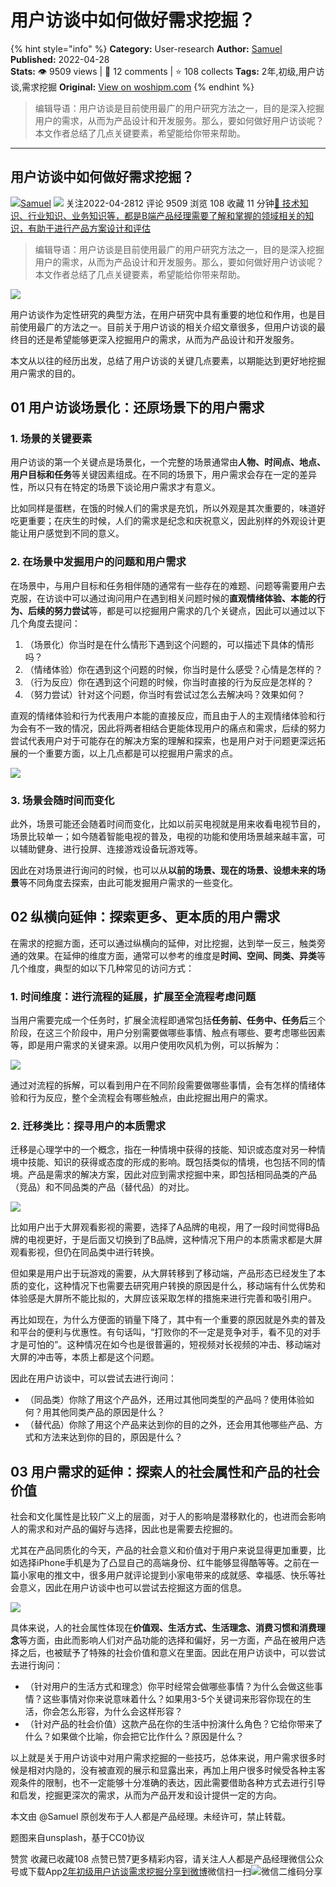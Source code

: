 # 用户访谈中如何做好需求挖掘？
{% hint style="info" %}
**Category:** User-research
**Author:** [Samuel](https://www.woshipm.com/u/97941)
**Published:** 2022-04-28  
**Stats:** 👁️ 9509 views | 💬 12 comments | ⭐ 108 collects
**Tags:** 2年,初级,用户访谈,需求挖掘
**Original:** [View on woshipm.com](https://www.woshipm.com/user-research/1543203.html)
{% endhint %}
> 编辑导语：用户访谈是目前使用最广的用户研究方法之一，目的是深入挖掘用户的需求，从而为产品设计和开发服务。那么，要如何做好用户访谈呢？本文作者总结了几点关键要素，希望能给你带来帮助。

---

## 用户访谈中如何做好需求挖掘？

[![](https://static.woshipm.com/view/woshipm_api_def_20230522104534_7971.jpg?imageView2/1/w/72/h/72/q/100)](https://www.woshipm.com/u/97941)[Samuel](https://www.woshipm.com/u/97941) ![](https://static.woshipm.com/tag/1121_1@2x.png) 关注2022-04-2812 评论 9509 浏览 108 收藏 11 分钟[🔗 技术知识、行业知识、业务知识等，都是B端产品经理需要了解和掌握的领域相关的知识，有助于进行产品方案设计和评估](https://ke.qidianla.com/courses/bcpm)

> 编辑导语：用户访谈是目前使用最广的用户研究方法之一，目的是深入挖掘用户的需求，从而为产品设计和开发服务。那么，要如何做好用户访谈呢？本文作者总结了几点关键要素，希望能给你带来帮助。

![](https://image.woshipm.com/wp-files/2022/04/0agk8CB9ArRWPQI2dfZe.jpg)

用户访谈作为定性研究的典型方法，在用户研究中具有重要的地位和作用，也是目前使用最广的方法之一。目前关于用户访谈的相关介绍文章很多，但用户访谈的最终目的还是希望能够更深入挖掘用户的需求，从而为产品设计和开发服务。

本文从以往的经历出发，总结了用户访谈的关键几点要素，以期能达到更好地挖掘用户需求的目的。

## 01 用户访谈场景化：还原场景下的用户需求

### 1\. 场景的关键要素

用户访谈的第一个关键点是场景化，一个完整的场景通常由**人物、时间点、地点、用户目标和任务**等关键因素组成。在不同的场景下，用户需求会存在一定的差异性，所以只有在特定的场景下谈论用户需求才有意义。

比如同样是蛋糕，在饿的时候人们的需求是充饥，所以外观是其次重要的，味道好吃更重要；在庆生的时候，人们的需求是纪念和庆祝意义，因此别样的外观设计更能让用户感觉到不同的意义。

### 2\. 在场景中发掘用户的问题和用户需求

在场景中，与用户目标和任务相伴随的通常有一些存在的难题、问题等需要用户去克服，在访谈中可以通过询问用户在遇到相关问题时候的**直观情绪体验、本能的行为、后续的努力尝试**等，都是可以挖掘用户需求的几个关键点，因此可以通过以下几个角度去提问：

1.  （场景化）你当时是在什么情形下遇到这个问题的，可以描述下具体的情形吗？
2.  （情绪体验）你在遇到这个问题的时候，你当时是什么感受？心情是怎样的？
3.  （行为反应）你在遇到这个问题的时候，你当时直接的行为反应是怎样的？
4.  （努力尝试）针对这个问题，你当时有尝试过怎么去解决吗？效果如何？

直观的情绪体验和行为代表用户本能的直接反应，而且由于人的主观情绪体验和行为会有不一致的情况，因此将两者相结合更能体现用户的痛点和需求，后续的努力尝试代表用户对于可能存在的解决方案的理解和探索，也是用户对于问题更深远拓展的一个重要方面，以上几点都是可以挖掘用户需求的点。

![](https://image.woshipm.com/wp-files/2022/04/lQuhFdjlgDT9Df1XXE4b.png)

### 3\. 场景会随时间而变化

此外，场景可能还会随着时间而变化，比如以前买电视就是用来收看电视节目的，场景比较单一；如今随着智能电视的普及，电视的功能和使用场景越来越丰富，可以辅助健身、进行投屏、连接游戏设备玩游戏等。

因此在对场景进行询问的时候，也可以从**以前的场景、现在的场景、设想未来的场景**等不同角度去探索，由此可能发掘用户需求的一些变化。

## 02 纵横向延伸：探索更多、更本质的用户需求

在需求的挖掘方面，还可以通过纵横向的延伸，对比挖掘，达到举一反三，触类旁通的效果。在延伸的维度方面，通常可以参考的维度是**时间、空间、同类、异类**等几个维度，典型的如以下几种常见的访问方式：

### 1\. 时间维度：进行流程的延展，扩展至全流程考虑问题

当用户需要完成一个任务时，扩展全流程即通常包括**任务前、任务中、任务后**三个阶段，在这三个阶段中，用户分别需要做哪些事情、触点有哪些、要考虑哪些因素等，即是用户需求的关键来源。以用户使用吹风机为例，可以拆解为：

![](https://image.woshipm.com/wp-files/2022/04/Z6V8P64vTG5uWdzUWnU2.png)

通过对流程的拆解，可以看到用户在不同阶段需要做哪些事情，会有怎样的情绪体验和行为反应，整个全流程会有哪些触点，由此挖掘出用户的需求。

### 2\. 迁移类比：探寻用户的本质需求

迁移是心理学中的一个概念，指在一种情境中获得的技能、知识或态度对另一种情境中技能、知识的获得或态度的形成的影响。既包括类似的情境，也包括不同的情境。产品是需求的解决方案，因此对应到需求挖掘中来，即包括相同品类的产品（竞品）和不同品类的产品（替代品）的对比。

![](https://image.woshipm.com/wp-files/2022/04/5bSZ9T32S9ALkknIYnDS.png)

比如用户出于大屏观看影视的需要，选择了A品牌的电视，用了一段时间觉得B品牌的电视更好，于是后面又切换到了B品牌，这种情况下用户的本质需求都是大屏观看影视，但仍在同品类中进行转换。

但如果是用户出于玩游戏的需要，从大屏转移到了移动端，产品形态已经发生了本质的变化，这种情况下也需要去研究用户转换的原因是什么，移动端有什么优势和体验感是大屏所不能比拟的，大屏应该采取怎样的措施来进行完善和吸引用户。

再比如现在，为什么方便面的销量下降了，其中有一个重要的原因就是外卖的普及和平台的便利与优惠性。有句话叫，“打败你的不一定是竞争对手，看不见的对手才是可怕的”。这种情况在如今也是很普遍的，短视频对长视频的冲击、移动端对大屏的冲击等，本质上都是这个问题。

因此在用户访谈中，可以尝试去进行询问：

*   （同品类）你除了用这个产品外，还用过其他同类型的产品吗？使用体验如何？用其他同类产品的原因是什么？
*   （替代品）你除了用这个产品来达到你的目的之外，还会用其他哪些产品、方式和方法来达到你的目的，原因是什么？

## 03 用户需求的延伸：探索人的社会属性和产品的社会价值

社会和文化属性是比较广义上的层面，对于人的影响是潜移默化的，也进而会影响人的需求和对产品的偏好与选择，因此也是需要去挖掘的。

尤其在产品同质化的今天，产品的社会意义和价值对于用户来说显得更加重要，比如选择iPhone手机是为了凸显自己的高端身份、红牛能够显得酷等等。之前在一篇小家电的推文中，很多用户就评论提到小家电带来的成就感、幸福感、快乐等社会意义，因此在用户访谈中也可以尝试去挖掘这方面的信息。

![](https://image.woshipm.com/wp-files/2022/04/AUPdg4wMb1P4496CUQAK.png)

具体来说，人的社会属性体现在**价值观、生活方式、生活理念、消费习惯和消费理念**等方面，由此而影响人们对产品功能的选择和偏好，另一方面，产品在被用户选择之后，也被赋予了特殊的社会价值和意义在里面。因此在用户访谈中，可以尝试去进行询问：

*   （针对用户的生活方式和理念）你平时经常会做哪些事情？为什么会做这些事情？这些事情对你来说意味着什么？如果用3-5个关键词来形容你现在的生活，你会怎么形容，为什么会这样形容？
*   （针对产品的社会价值）这款产品在你的生活中扮演什么角色？它给你带来了什么？如果做个比喻，你会把它比作什么？原因是什么？

以上就是关于用户访谈中对用户需求挖掘的一些技巧，总体来说，用户需求很多时候是相对内隐的，没有被直观的展示和显露出来，再加上用户很多时候受各种主客观条件的限制，也不一定能够十分准确的表达，因此需要借助各种方式去进行引导和启发，挖掘更深次的需求，从而为产品开发和设计提供一定的方向。

本文由 @Samuel 原创发布于人人都是产品经理。未经许可，禁止转载。

题图来自unsplash，基于CC0协议

赞赏 收藏已收藏108 点赞已赞7更多精彩内容，请关注人人都是产品经理微信公众号或下载App[2年](https://www.woshipm.com/tag/2%e5%b9%b4)[初级](https://www.woshipm.com/tag/%e5%88%9d%e7%ba%a7)[用户访谈](https://www.woshipm.com/tag/%e7%94%a8%e6%88%b7%e8%ae%bf%e8%b0%88)[需求挖掘](https://www.woshipm.com/tag/%e9%9c%80%e6%b1%82%e6%8c%96%e6%8e%98)[分享到微博](https://service.weibo.com/share/share.php?appkey=2775287854&title=用户访谈中如何做好需求挖掘？&url=https://www.woshipm.com/user-research/1543203.html&pic=https://image.woshipm.com/wp-files/2022/04/0agk8CB9ArRWPQI2dfZe.jpg)微信扫一扫![微信二维码](https://api.pwmqr.com/qrcode/create/?url=https://www.woshipm.com/user-research/1543203.html)分享